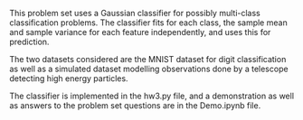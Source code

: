 This problem set uses a Gaussian classifier for possibly multi-class classification problems.  The classifier fits for each class, the sample mean and sample variance for each feature independently, and uses this for prediction.

The two datasets considered are the MNIST dataset for digit classification as well as a simulated dataset modelling observations done by a telescope detecting high energy particles.

The classifier is implemented in the hw3.py file, and a demonstration as well as answers to the problem set questions are in the Demo.ipynb file.
